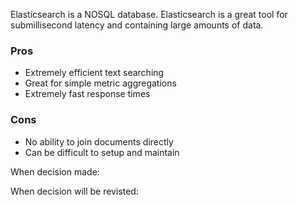 Elasticsearch is a NOSQL database. Elasticsearch is a great tool for submillisecond latency and containing large amounts of data.

### Pros
* Extremely efficient text searching
* Great for simple metric aggregations
* Extremely fast response times

### Cons
* No ability to join documents directly
* Can be difficult to setup and maintain

When decision made:

When decision will be revisted:

